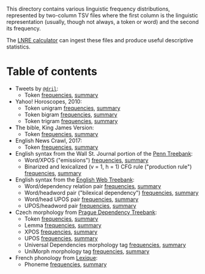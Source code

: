 This directory contains various linguistic frequency distributions, represented
by two-column TSV files where the first column is the linguistic representation
(usually, though not always, a token or word) and the second its frequency.

The [LNRE calculator](https://ist.github.com/kylebgorman/445f0143f43c1751f824af7140c1df04)
can ingest these files and produce useful descriptive statistics.

# Table of contents

* Tweets by [`@dril`](https://twitter.com/dril):
  - Token
    [frequencies](frequencies/dril.tsv),
    [summary](summary/dril.txt)
* Yahoo! Horoscopes, 2010:
  - Token unigram
    [frequencies](frequencies/horoscpes-1.tsv),
    [summary](summary/horoscopes-1.txt)
  - Token bigram
    [frequencies](frequencies/horoscopes-2.tsv),
    [summary](summary/horoscopes-2.txt)
  - Token trigram
    [frequencies](frequencies/horoscopes-3.tsv),
    [summary](summary/horoscopes-3.txt)
* The bible, King James Version:
  - Token
    [frequencies](frequencies/kjv.tsv),
    [summary](summary/kjv.txt)
* English News Crawl, 2017:
  - Token
    [frequencies](frequencies/news.2017-1.tsv),
    [summary](summary/news.2017-1.txt)
* English syntax from the Wall St. Journal portion of the [Penn Treebank](https://catalog.ldc.upenn.edu/LDC99T42):
  - Word/XPOS
    ("emissions")
    [frequencies](frequencies/wsj-emission.tsv),
    [summary](summary/wsj-emission.txt)
  - Binarized and lexicalized (v = 1, h = 1) CFG rule
    ("production rule")
    [frequencies](frequencies/wsj-production.tsv),
    [summary](summary/wsj-production.txt) 
* English syntax from the [English Web Treebank](https://catalog.ldc.upenn.edu/LDC2012T13):
  - Word/dependency relation pair
    [frequencies](frequencies/en_ewt-form-deprel.tsv),
    [summary](summary/en_ewt-form-deprel.txt)
  - Word/headword pair
    ("bilexical dependency")
    [frequencies](frequencies/en_ewt-form-head-form.tsv),
    [summary](summary/en_ewt-form-head-form.txt) 
  - Word/head UPOS pair
    [frequencies](frequencies/en_ewt-form-head-upos.tsv),
    [summary](summary/en_ewt-form-head-upos.txt)
  - UPOS/headword pair
    [frequencies](frequencies/en_ewt-upos-head-form.tsv),
    [summary](summary/en_ewt-upos-head-form.txt)
* Czech morphology from [Prague Dependency Treebank](https://ufal.mff.cuni.cz/pdt3.0):
  - Token
    [frequencies](frequencies/cs_pdt-token.tsv),
    [summary](summary/cs_pdt-token.txt)
  - Lemma
    [frequencies](frequencies/cs_pdt-lemma.tsv),
    [summary](summary/cs_pdt-lemma.txt)
  - XPOS
    [frequencies](frequencies/cs_pdt-xpos.tsv),
    [summary](summary/cs_pdt-xpos.txt)
  - UPOS
    [frequencies](frequencies/cs_pdt-upos.tsv),
    [summary](summary/cs_pdt-upos.txt)
  - Universal Dependencies morphology tag
    [frequencies](frequencies/cs_pdt-ud-morph.tsv),
    [summary](summary/cs_pdt-ud-morph.txt)
  - UniMorph morphology tag
    [frequencies](frequencies/cs_pdt-um-morph.tsv),
    [summary](summary/cs_pdt-um-morph.txt)
* French phonology from [Lexique](http://www.lexique.org/):
  - Phoneme
    [frequencies](frequencies/lexique.tsv),
    [summary](summary/lexique.txt)
